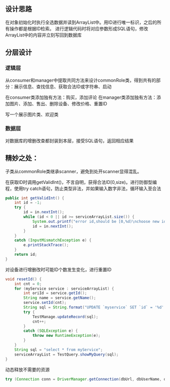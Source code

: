 
## 设计思路
在对象初始化时执行全选数据并读到ArrayList中。用ID进行唯一标识，之后的所有操作都是根据ID检索。
进行逻辑代码时将对应参数形成SQL语句，修改ArrayList中的内容并立刻写回到数据库

## 分层设计
### 逻辑层
从consumer和manager中提取共同方法来设计commonRole类，得到共有的部分：展示信息、查找信息、获取合法ID或字符串、启动

在consumer类添加独有方法：购买，添加评论
在manager类添加独有方法：添加图片、添加、售出、删除设备、修改价格、重置ID

写一个展示图片类、欢迎类

### 数据层
对数据库的增删改查都封装到本层，接受SQL语句，返回相应结果

## 精妙之处：
子类从commonRole类继承scanner，避免到处开scanner显得混乱。

在获取ID时调用getValidInt()，不言自明，获得合法ID[0,size)。进行防御型编程，使用try catch语句，防止类型非法，并如果输入数字非法，循环输入至合法
```java
public int getValidInt() {
    int id = -1;
    try {
        id = in.nextInt();
        while (id < 0 || id >= serviceArrayList.size()) {
            System.out.printf("error id,should be [0,%d)\nchoose new id\n", serviceArrayList.size());
            id = in.nextInt();
        }
    }
    catch (InputMismatchException e) {
        e.printStackTrace();
    }
    return id;
}
```


对设备进行增删改时可能ID个数发生变化，进行重置ID
```java
void resetId() {
    int cnt = 0;
    for (myService service : serviceArrayList) {
        int oriId = service.getId();
        String name = service.getName();
        service.setId(cnt);
        String sql = String.format("UPDATE `myservice` SET `id` = '%d' WHERE (`id` = '%d' and `name` = '%s');\n", cnt, oriId, name);
        try {
            TestManage.updateRecord(sql);
            cnt++;
        }
        catch (SQLException e) {
            throw new RuntimeException(e);
        }
    }
    String sql = "select * from myService";
    serviceArrayList = TestQuery.showMyQuery(sql);
}
```

动态释放不需要的资源
```java
try (Connection conn = DriverManager.getConnection(dbUrl, dbUserName, dbPassword);Statement stmt = conn.createStatement();ResultSet rs = stmt.executeQuery(sql))
```


